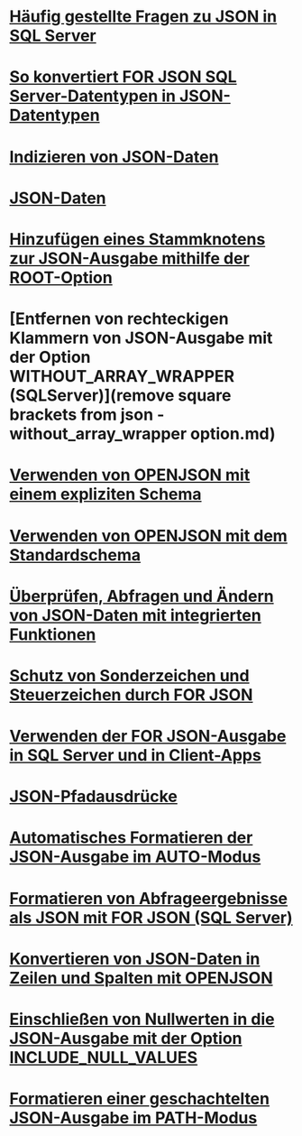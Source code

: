 # [Häufig gestellte Fragen zu JSON in SQL Server](solve-common-issues-with-json-in-sql-server.md)
# [So konvertiert FOR JSON SQL Server-Datentypen in JSON-Datentypen](how-for-json-converts-sql-server-data-types-to-json-data-types-sql-server.md)
# [Indizieren von JSON-Daten](index-json-data.md)
# [JSON-Daten](json-data-sql-server.md)
# [Hinzufügen eines Stammknotens zur JSON-Ausgabe mithilfe der ROOT-Option](add-a-root-node-to-json-output-with-the-root-option-sql-server.md)
# [Entfernen von rechteckigen Klammern von JSON-Ausgabe mit der Option WITHOUT_ARRAY_WRAPPER (SQLServer)](remove square brackets from json - without_array_wrapper option.md)
# [Verwenden von OPENJSON mit einem expliziten Schema](use-openjson-with-an-explicit-schema-sql-server.md)
# [Verwenden von OPENJSON mit dem Standardschema](use-openjson-with-the-default-schema-sql-server.md)
# [Überprüfen, Abfragen und Ändern von JSON-Daten mit integrierten Funktionen](validate-query-and-change-json-data-with-built-in-functions-sql-server.md)
# [Schutz von Sonderzeichen und Steuerzeichen durch FOR JSON](how-for-json-escapes-special-characters-and-control-characters-sql-server.md)
# [Verwenden der FOR JSON-Ausgabe in SQL Server und in Client-Apps](use-for-json-output-in-sql-server-and-in-client-apps-sql-server.md)
# [JSON-Pfadausdrücke](json-path-expressions-sql-server.md)
# [Automatisches Formatieren der JSON-Ausgabe im AUTO-Modus](format-json-output-automatically-with-auto-mode-sql-server.md)
# [Formatieren von Abfrageergebnisse als JSON mit FOR JSON (SQL Server)](format-query-results-as-json-with-for-json-sql-server.md)
# [Konvertieren von JSON-Daten in Zeilen und Spalten mit OPENJSON](convert-json-data-to-rows-and-columns-with-openjson-sql-server.md)
# [Einschließen von Nullwerten in die JSON-Ausgabe mit der Option INCLUDE_NULL_VALUES](include-null-values-in-json-include-null-values-option.md)
# [Formatieren einer geschachtelten JSON-Ausgabe im PATH-Modus](format-nested-json-output-with-path-mode-sql-server.md)
